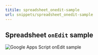 ```yaml
---
titile: spreadsheet_onedit-sample
url: snippets/spreadsheet_onedit-sample
---
```


## Spreadsheet `onEdit` sample

![Google Apps Script onEdit sample](https://raw.githubusercontent.com/contributorpw/google-apps-script-snippets/master/snippets/spreadsheet_onedit-sample/screenrecord.gif)
